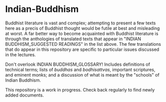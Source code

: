 # Indian-Buddhism
Buddhist literature is vast and complex; attempting to present a few texts here as a precis of Buddhist thought would be futile at best and misleading at worst. A far better way to become acquainted with Buddhist literature is through the anthologies of translated texts that appear in "INDIAN BUDDHISM_SUGGESTED READINGS" in the list above. The few translations that do appear in this repository are specific to particular issues discussed in the lectures.

Don't overlook INDIAN BUDDHISM_GLOSSARY! Includes definitions of technical terms; lists of _buddhas_ and _bodhisattvas_, important scriptures, and eminent monks; and a discussion of what is meant by the "schools" of Indian Buddhism.

This repository is a work in progress. Check back regularly to find newly added documents.
